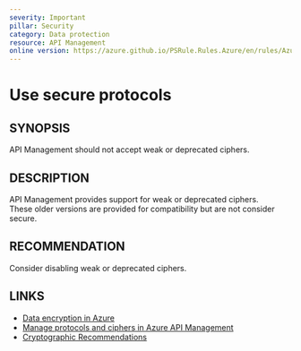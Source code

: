 ```yaml
---
severity: Important
pillar: Security
category: Data protection
resource: API Management
online version: https://azure.github.io/PSRule.Rules.Azure/en/rules/Azure.APIM.Ciphers/
---
```


# Use secure protocols

## SYNOPSIS

API Management should not accept weak or deprecated ciphers.  

## DESCRIPTION

API Management provides support for weak or deprecated ciphers.  
These older versions are provided for compatibility but are not consider secure.  

## RECOMMENDATION

Consider disabling weak or deprecated ciphers.

## LINKS

- [Data encryption in Azure](https://docs.microsoft.com/azure/architecture/framework/security/design-storage-encryption#data-in-transit)
- [Manage protocols and ciphers in Azure API Management](https://docs.microsoft.com/azure/api-management/api-management-howto-manage-protocols-ciphers)
- [Cryptographic Recommendations](https://docs.microsoft.com/security/sdl/cryptographic-recommendations)
